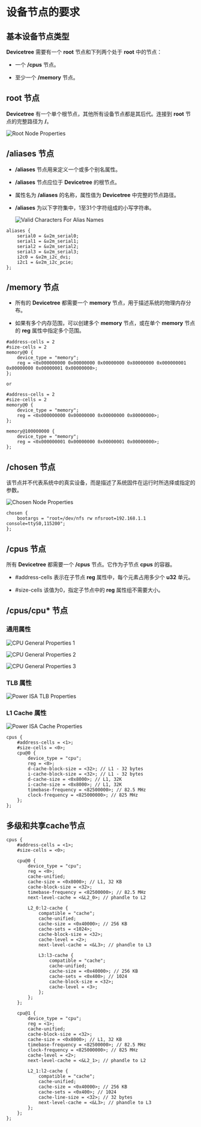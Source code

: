 # 设备节点的要求

## 基本设备节点类型

**Devicetree** 需要有一个 **root** 节点和下列两个处于 **root** 中的节点：

 - 一个 **/cpus** 节点。

 - 至少一个 **/memory** 节点。

## root 节点

**Devicetree** 有一个单个根节点，其他所有设备节点都是其后代。连接到 **root** 节点的完整路径为 **/**。

![Root Node Properties][1]

## /aliases 节点

 - **/aliases** 节点用来定义一个或多个别名属性。

 - **/aliases** 节点应位于 **Devicetree** 的根节点。

 - 属性名为 **/aliases** 的名称，属性值为 **Devicetree** 中完整的节点路径。

 - **/aliases** 为以下字符集中，1至31个字符组成的小写字符串。

    ![Valid Characters For Alias Names][2]

```
aliases {
    serial0 = &v2m_serial0;
    serial1 = &v2m_serial1;
    serial2 = &v2m_serial2;
    serial3 = &v2m_serial3;
    i2c0 = &v2m_i2c_dvi;
    i2c1 = &v2m_i2c_pcie;
};
```

## /memory 节点

 - 所有的 **Devicetree** 都需要一个 **memory** 节点，用于描述系统的物理内存分布。

 - 如果有多个内存范围，可以创建多个 **memory** 节点，或在单个 **memory** 节点的 **reg** 属性中指定多个范围。

```
#address-cells = 2
#size-cells = 2
memory@0 {
    device_type = "memory";
    reg = <0x000000000 0x00000000 0x00000000 0x80000000 0x000000001 0x00000000 0x00000001 0x00000000>;
};

or

#address-cells = 2
#size-cells = 2
memory@0 {
    device_type = "memory";
    reg = <0x000000000 0x00000000 0x00000000 0x80000000>;
};

memory@100000000 {
    device_type = "memory";
    reg = <0x000000001 0x00000000 0x00000001 0x00000000>;
};
```

## /chosen 节点

该节点并不代表系统中的真实设备，而是描述了系统固件在运行时所选择或指定的参数。

![Chosen Node Properties][3]

```
chosen {
    bootargs = "root=/dev/nfs rw nfsroot=192.168.1.1 console=ttyS0,115200";
};
```

## /cpus 节点

所有 **Devicetree** 都需要一个 **/cpus** 节点。它作为子节点 **cpus** 的容器。

 - #address-cells 表示在子节点 **reg** 属性中，每个元素占用多少个 **u32** 单元。

 - #size-cells 该值为0，指定子节点中的 **reg** 属性组不需要大小。

## /cpus/cpu\* 节点

### 通用属性

![CPU General Properties 1][4]

![CPU General Properties 2][5]

![CPU General Properties 3][6]

### TLB 属性

![Power ISA TLB Properties][7]

### L1 Cache 属性

![Power ISA Cache Properties][8]

```
cpus {
    #address-cells = <1>;
    #size-cells = <0>;
    cpu@0 {
        device_type = "cpu";
        reg = <0>;
        d-cache-block-size = <32>; // L1 - 32 bytes
        i-cache-block-size = <32>; // L1 - 32 bytes
        d-cache-size = <0x8000>; // L1, 32K
        i-cache-size = <0x8000>; // L1, 32K
        timebase-frequency = <82500000>; // 82.5 MHz
        clock-frequency = <825000000>; // 825 MHz
    };
};
```

## 多级和共享cache节点

```
cpus {
    #address-cells = <1>;
    #size-cells = <0>;

    cpu@0 {
        device_type = "cpu";
        reg = <0>;
        cache-unified;
        cache-size = <0x8000>; // L1, 32 KB
        cache-block-size = <32>;
        timebase-frequency = <82500000>; // 82.5 MHz
        next-level-cache = <&L2_0>; // phandle to L2

        L2_0:l2-cache {
            compatible = "cache";
            cache-unified;
            cache-size = <0x40000>; // 256 KB
            cache-sets = <1024>;
            cache-block-size = <32>;
            cache-level = <2>;
            next-level-cache = <&L3>; // phandle to L3

            L3:l3-cache {
                compatible = "cache";
                cache-unified;
                cache-size = <0x40000>; // 256 KB
                cache-sets = <0x400>; // 1024
                cache-block-size = <32>;
                cache-level = <3>;
            };
        };
    };

    cpu@1 {
        device_type = "cpu";
        reg = <1>;
        cache-unified;
        cache-block-size = <32>;
        cache-size = <0x8000>; // L1, 32 KB
        timebase-frequency = <82500000>; // 82.5 MHz
        clock-frequency = <825000000>; // 825 MHz
        cache-level = <2>;
        next-level-cache = <&L2_1>; // phandle to L2

        L2_1:l2-cache {
            compatible = "cache";
            cache-unified;
            cache-size = <0x40000>; // 256 KB
            cache-sets = <0x400>; // 1024
            cache-line-size = <32>; // 32 bytes
            next-level-cache = <&L3>; // phandle to L3
        };
    };
};
```

 [1]: ./images/Root_Node_Properties.PNG
 [2]: ./images/Valid_Characters_For_Alias_Names.PNG
 [3]: ./images/Chosen_Node_Properties.PNG
 [4]: ./images/CPU_General_Properties_1.PNG
 [5]: ./images/CPU_General_Properties_2.PNG
 [6]: ./images/CPU_General_Properties_3.PNG
 [7]: ./images/Power_ISA_TLB_Properties.PNG
 [8]: ./images/Power_ISA_Cache_Properties.PNG
